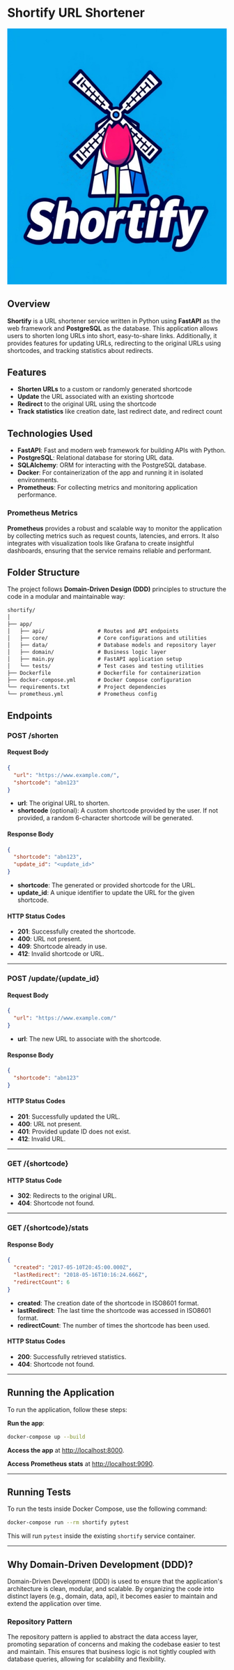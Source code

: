 # Shortify URL Shortener

![shortify_logo](assets/shortify_logo.jpeg)

## Overview

**Shortify** is a URL shortener service written in Python using **FastAPI** as the web framework and **PostgreSQL** as the database. This application allows users to shorten long URLs into short, easy-to-share links. Additionally, it provides features for updating URLs, redirecting to the original URLs using shortcodes, and tracking statistics about redirects.

## Features

- **Shorten URLs** to a custom or randomly generated shortcode
- **Update** the URL associated with an existing shortcode
- **Redirect** to the original URL using the shortcode
- **Track statistics** like creation date, last redirect date, and redirect count

## Technologies Used

- **FastAPI**: Fast and modern web framework for building APIs with Python.
- **PostgreSQL**: Relational database for storing URL data.
- **SQLAlchemy**: ORM for interacting with the PostgreSQL database.
- **Docker**: For containerization of the app and running it in isolated environments.
- **Prometheus**: For collecting metrics and monitoring application performance.

### Prometheus Metrics

**Prometheus** provides a robust and scalable way to monitor the application by collecting metrics such as request counts, latencies, and errors. It also integrates with visualization tools like Grafana to create insightful dashboards, ensuring that the service remains reliable and performant.

## Folder Structure

The project follows **Domain-Driven Design (DDD)** principles to structure the code in a modular and maintainable way:

```
shortify/
│
├── app/
│   ├── api/                 # Routes and API endpoints
│   ├── core/                # Core configurations and utilities
│   ├── data/                # Database models and repository layer
│   ├── domain/              # Business logic layer
│   ├── main.py              # FastAPI application setup
│   └── tests/               # Test cases and testing utilities
├── Dockerfile               # Dockerfile for containerization
├── docker-compose.yml       # Docker Compose configuration
└── requirements.txt         # Project dependencies
└── prometheus.yml           # Prometheus config
```

## Endpoints

### POST /shorten

#### Request Body

```json
{
  "url": "https://www.example.com/",
  "shortcode": "abn123"
}
```

- **url**: The original URL to shorten.
- **shortcode** (optional): A custom shortcode provided by the user. If not provided, a random 6-character shortcode will be generated.

#### Response Body

```json
{
  "shortcode": "abn123",
  "update_id": "<update_id>"
}
```

- **shortcode**: The generated or provided shortcode for the URL.
- **update_id**: A unique identifier to update the URL for the given shortcode.

#### HTTP Status Codes

- **201**: Successfully created the shortcode.
- **400**: URL not present.
- **409**: Shortcode already in use.
- **412**: Invalid shortcode or URL.

---

### POST /update/{update_id}

#### Request Body

```json
{
  "url": "https://www.example.com/"
}
```

- **url**: The new URL to associate with the shortcode.

#### Response Body

```json
{
  "shortcode": "abn123"
}
```

#### HTTP Status Codes

- **201**: Successfully updated the URL.
- **400**: URL not present.
- **401**: Provided update ID does not exist.
- **412**: Invalid URL.

---

### GET /{shortcode}

#### HTTP Status Code

- **302**: Redirects to the original URL.
- **404**: Shortcode not found.

---

### GET /{shortcode}/stats

#### Response Body

```json
{
  "created": "2017-05-10T20:45:00.000Z",
  "lastRedirect": "2018-05-16T10:16:24.666Z",
  "redirectCount": 6
}
```

- **created**: The creation date of the shortcode in ISO8601 format.
- **lastRedirect**: The last time the shortcode was accessed in ISO8601 format.
- **redirectCount**: The number of times the shortcode has been used.

#### HTTP Status Codes

- **200**: Successfully retrieved statistics.
- **404**: Shortcode not found.

---

## Running the Application

To run the application, follow these steps:

**Run the app**:

   ```bash
   docker-compose up --build
   ```

**Access the app** at [http://localhost:8000](http://localhost:8000).

**Access Prometheus stats** at [http://localhost:9090](http://localhost:9090).

---

## Running Tests

To run the tests inside Docker Compose, use the following command:

```bash
docker-compose run --rm shortify pytest
```

This will run `pytest` inside the existing `shortify` service container.

---

## Why Domain-Driven Development (DDD)?

Domain-Driven Development (DDD) is used to ensure that the application's architecture is clean, modular, and scalable. By organizing the code into distinct layers (e.g., domain, data, api), it becomes easier to maintain and extend the application over time. 

### Repository Pattern

The repository pattern is applied to abstract the data access layer, promoting separation of concerns and making the codebase easier to test and maintain. This ensures that business logic is not tightly coupled with database queries, allowing for scalability and flexibility.
